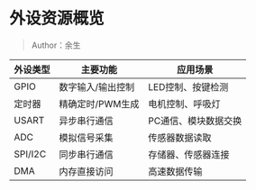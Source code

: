 # 外设资源概览

> Author：余生

| 外设类型 | 主要功能          | 应用场景             |
| -------- | ----------------- | -------------------- |
| GPIO     | 数字输入/输出控制 | LED控制、按键检测    |
| 定时器   | 精确定时/PWM生成  | 电机控制、呼吸灯     |
| USART    | 异步串行通信      | PC通信、模块数据交换 |
| ADC      | 模拟信号采集      | 传感器数据读取       |
| SPI/I2C  | 同步串行通信      | 存储器、传感器连接   |
| DMA      | 内存直接访问      | 高速数据传输         |
